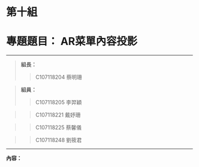 # 第十組

# 專題題目： AR菜單內容投影
---
> **組長：**
>> C107118204 蔡明珊 

> **組員：**
>> C107118205 李羿穎

>> C107118221 戴妤珊

>> C107118225 蔡馨儀

>> C107118248 劉筱君
---
**內容：**
